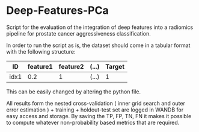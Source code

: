 # Deep-Features-PCa
Script for the evaluation of the integration of deep features into a radiomics pipeline for prostate cancer aggressiveness classification.

In order to run the script as is, the dataset should come in a tabular format with the following structure:

| ID   | feature1 | feature2 | (...) | Target |
|------|----------|----------|-------|--------|
| idx1 | 0.2      | 1        | (...) | 1      |

This can be easily changed by altering the python file.

All results form the nested cross-validation ( inner grid search and outer error estimation ) + training + holdout-test set are logged in WANDB for easy access and storage.
By saving the TP, FP, TN, FN it makes it possible to compute whatever non-probability based metrics that are required.
